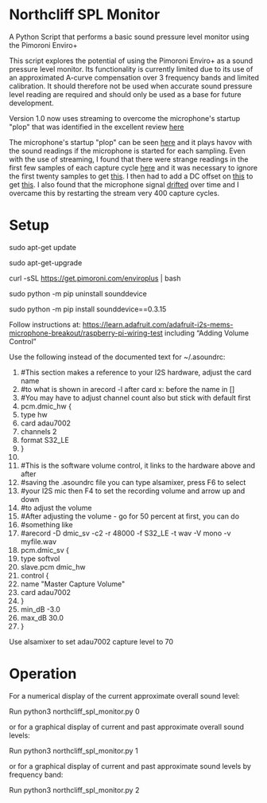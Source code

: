 # Northcliff SPL Monitor
A Python Script that performs a basic sound pressure level monitor using the Pimoroni Enviro+

This script explores the potential of using the Pimoroni Enviro+ as a sound pressure level monitor. Its functionality is currently limited due to its use of an approximated A-curve compensation over 3 frequency bands and limited calibration. It should therefore not be used when accurate sound pressure level reading are required and should only be used as a base for future development.

Version 1.0 now uses streaming to overcome the microphone's startup "plop" that was identified in the excellent review [here](https://flipreview.com/review-of-pimoronis-enviro-board-part2-lcd-noise-level-lightproximity/)

The microphone's startup "plop" can be seen [here](https://github.com/roscoe81/northcliff_spl_monitor/blob/main/Mic%20Graphs/mic_startup_no_offset_all_samps.png) and it plays havov with the sound readings if the microphone is started for each sampling. Even with the use of streaming, I found that there were strange readings in the first few samples of each capture cycle [here](https://github.com/roscoe81/northcliff_spl_monitor/blob/main/Mic%20Graphs/mic_stable_offset_all_samps.png) and it was necessary to ignore the first twenty samples to get [this](https://github.com/roscoe81/northcliff_spl_monitor/blob/main/Mic%20Graphs/mic_stable_no_offset_ignore_first_20_samps.png). I then had to add a DC offset on [this](https://github.com/roscoe81/northcliff_spl_monitor/blob/main/Mic%20Graphs/mic_stable_no_offset_ignore_first_20_samps.png) to get [this](https://github.com/roscoe81/northcliff_spl_monitor/blob/main/Mic%20Graphs/mic_stable_offset_ignore_first_20_samps.png). I also found that the microphone signal [drifted](https://github.com/roscoe81/northcliff_spl_monitor/blob/main/Mic%20Graphs/mic_long_term_drift.png) over time and I overcame this by restarting the stream very 400 capture cycles.


# Setup
sudo apt-get update

sudo apt-get-upgrade

curl -sSL https://get.pimoroni.com/enviroplus | bash

sudo python -m pip uninstall sounddevice

sudo python -m pip install sounddevice==0.3.15

Follow instructions at:
https://learn.adafruit.com/adafruit-i2s-mems-microphone-breakout/raspberry-pi-wiring-test
including “Adding Volume Control”

Use the following instead of the documented text for ~/.asoundrc:

1.	#This section makes a reference to your I2S hardware, adjust the card name
2.	#to what is shown in arecord -l after card x: before the name in []
3.	#You may have to adjust channel count also but stick with default first
4.	pcm.dmic_hw {
5.	type hw
6.	card adau7002
7.	channels 2
8.	format S32_LE
9.	}
10.	 
11.	#This is the software volume control, it links to the hardware above and after
12.	#saving the .asoundrc file you can type alsamixer, press F6 to select
13.	#your I2S mic then F4 to set the recording volume and arrow up and down
14.	#to adjust the volume
15.	#After adjusting the volume - go for 50 percent at first, you can do
16.	#something like 
17.	#arecord -D dmic_sv -c2 -r 48000 -f S32_LE -t wav -V mono -v myfile.wav
18.	pcm.dmic_sv {
19.	type softvol
20.	slave.pcm dmic_hw
21.	control {
22.	name "Master Capture Volume"
23.	card adau7002
24.	}
25.	min_dB -3.0
26.	max_dB 30.0
27.	}

Use alsamixer to set adau7002 capture level to 70


# Operation

For a numerical display of the current approximate overall sound level:

Run python3 northcliff_spl_monitor.py 0

or for a graphical display of current and past approximate overall sound levels:

Run python3 northcliff_spl_monitor.py 1

or for a graphical display of current and past approximate sound levels by frequency band:

Run python3 northcliff_spl_monitor.py 2
